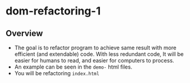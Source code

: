 # dom-refactoring-1

## Overview
* The goal is to refactor program to achieve same result with more efficient (and extendable) code. With less redundant code, It will be easier for humans to read, and easier for computers to process.
* An example can be seen in the `demo-` html files.
* You will be refactoring `index.html`